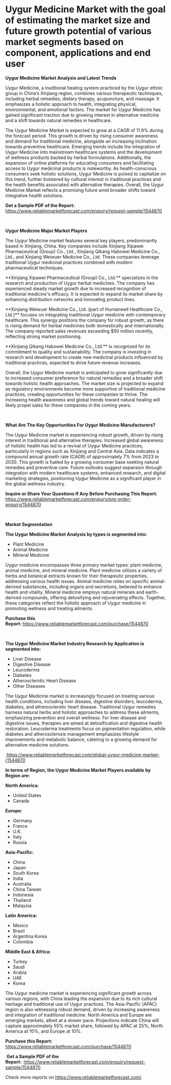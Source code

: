 <p><h1>Uygur Medicine Market with the goal of estimating the market size and future growth potential of various market segments based on component, applications and end user</h1></p><p><strong>Uygur Medicine Market Analysis and Latest Trends</strong></p>
<p><p>Uygur Medicine, a traditional healing system practiced by the Uygur ethnic group in China’s Xinjiang region, combines various therapeutic techniques, including herbal remedies, dietary therapy, acupuncture, and massage. It emphasizes a holistic approach to health, integrating physical, environmental, and emotional factors. The market for Uygur Medicine has gained significant traction due to growing interest in alternative medicine and a shift towards natural remedies in healthcare.</p><p>The Uygur Medicine Market is expected to grow at a CAGR of 11.9% during the forecast period. This growth is driven by rising consumer awareness and demand for traditional medicine, alongside an increasing inclination towards preventive healthcare. Emerging trends include the integration of Uygur Medicine into mainstream healthcare systems and the development of wellness products backed by herbal formulations. Additionally, the expansion of online platforms for educating consumers and facilitating access to Uygur medicinal products is noteworthy. As health-conscious consumers seek holistic solutions, Uygur Medicine is poised to capitalize on this trend, further bolstered by cultural interest in traditional practices and the health benefits associated with alternative therapies. Overall, the Uygur Medicine Market reflects a promising future amid broader shifts toward integrative health solutions.</p></p>
<p><strong>Get a Sample PDF of the Report:&nbsp;</strong> <a href="https://www.reliablemarketforecast.com/enquiry/request-sample/1544870?utm_campaign=3085&utm_medium=2&utm_source=Github&utm_content=ia&utm_term=11032025&utm_id=uygur-medicine">https://www.reliablemarketforecast.com/enquiry/request-sample/1544870</a></p>
<p>&nbsp;</p>
<p><strong>Uygur Medicine Major Market Players</strong></p>
<p><p>The Uygur Medicine market features several key players, predominantly based in Xinjiang, China. Key companies include Xinjiang Xipawei Pharmaceutical (Group) Co., Ltd., Xinjiang Qikang Habowei Medicine Co., Ltd., and Xinjiang Weiwuer Medicine Co., Ltd. These companies leverage traditional Uygur medicinal practices combined with modern pharmaceutical techniques.</p><p>**Xinjiang Xipawei Pharmaceutical (Group) Co., Ltd.** specializes in the research and production of Uygur herbal medicines. The company has experienced steady market growth due to increased recognition of traditional medicine's efficacy. It is expected to expand its market share by enhancing distribution networks and innovating product lines.</p><p>**Xinjiang Weiwuer Medicine Co., Ltd. (part of Humanwell Healthcare Co., Ltd.)** focuses on integrating traditional Uygur medicine with contemporary healthcare. This synergy positions the company for robust growth, as there is rising demand for herbal medicines both domestically and internationally. The company reported sales revenues exceeding $50 million recently, reflecting strong market positioning.</p><p>**Xinjiang Qikang Habowei Medicine Co., Ltd.** is recognized for its commitment to quality and sustainability. The company is investing in research and development to create new medicinal products influenced by traditional practices, expected to drive future revenue increases.</p><p>Overall, the Uygur Medicine market is anticipated to grow significantly due to increased consumer preference for natural remedies and a broader shift towards holistic health approaches. The market size is projected to expand as regulatory environments become more supportive of traditional medicine practices, creating opportunities for these companies to thrive. The increasing health awareness and global trends toward natural healing will likely propel sales for these companies in the coming years.</p></p>
<p>&nbsp;</p>
<p><strong>What Are The Key Opportunities For Uygur Medicine Manufacturers?</strong></p>
<p><p>The Uygur Medicine market is experiencing robust growth, driven by rising interest in traditional and alternative therapies. Increased global awareness of holistic health has led to a revival of Uygur Medicine practices, particularly in regions such as Xinjiang and Central Asia. Data indicates a compound annual growth rate (CAGR) of approximately 7% from 2023 to 2030. This growth is fueled by a growing consumer base seeking natural remedies and preventive care. Future outlooks suggest expansion through integration with modern healthcare systems, enhanced research, and digital marketing strategies, positioning Uygur Medicine as a significant player in the global wellness industry.</p></p>
<p><strong>Inquire or Share Your Questions If Any Before Purchasing This Report:</strong> <a href="https://www.reliablemarketforecast.com/enquiry/pre-order-enquiry/1544870?utm_campaign=3085&utm_medium=2&utm_source=Github&utm_content=ia&utm_term=11032025&utm_id=uygur-medicine">https://www.reliablemarketforecast.com/enquiry/pre-order-enquiry/1544870</a></p>
<p>&nbsp;</p>
<p><strong>Market Segmentation</strong></p>
<p><strong>The Uygur Medicine Market Analysis by types is segmented into:</strong></p>
<p><ul><li>Plant Medicine</li><li>Animal Medicine</li><li>Mineral Medicine</li></ul></p>
<p><p>Uygur medicine encompasses three primary market types: plant medicine, animal medicine, and mineral medicine. Plant medicine utilizes a variety of herbs and botanical extracts known for their therapeutic properties, addressing various health issues. Animal medicine relies on specific animal-derived substances, including organs and secretions, believed to enhance health and vitality. Mineral medicine employs natural minerals and earth-derived compounds, offering detoxifying and rejuvenating effects. Together, these categories reflect the holistic approach of Uygur medicine in promoting wellness and treating ailments.</p></p>
<p><strong>Purchase this Report:&nbsp;</strong><a href="https://www.reliablemarketforecast.com/purchase/1544870?utm_campaign=3085&utm_medium=2&utm_source=Github&utm_content=ia&utm_term=11032025&utm_id=uygur-medicine">https://www.reliablemarketforecast.com/purchase/1544870</a></p>
<p>&nbsp;</p>
<p><strong>The Uygur Medicine Market Industry Research by Application is segmented into:</strong></p>
<p><ul><li>Liver Disease</li><li>Digestive Disease</li><li>Leucoderma</li><li>Diabetes</li><li>Atherosclerotic Heart Disease</li><li>Other Diseases</li></ul></p>
<p><p>The Uygur Medicine market is increasingly focused on treating various health conditions, including liver disease, digestive disorders, leucoderma, diabetes, and atherosclerotic heart disease. Traditional Uygur remedies harness natural herbs and holistic approaches to address these ailments, emphasizing prevention and overall wellness. For liver disease and digestive issues, therapies are aimed at detoxification and digestive health restoration. Leucoderma treatments focus on pigmentation regulation, while diabetes and atherosclerosis management emphasizes lifestyle improvements and metabolic balance, catering to a growing demand for alternative medicine solutions.</p></p>
<p><a href="https://www.reliablemarketforecast.com/global-uygur-medicine-market-r1544870?utm_campaign=3085&utm_medium=2&utm_source=Github&utm_content=ia&utm_term=11032025&utm_id=uygur-medicine">&nbsp;https://www.reliablemarketforecast.com/global-uygur-medicine-market-r1544870</a></p>
<p><strong>In terms of Region, the Uygur Medicine Market Players available by Region are:</strong></p>
<p>
    <p> <strong> North America: </strong>
        <ul>
            <li>United States</li>
            <li>Canada</li>
        </ul>
        </p> 
    <p> <strong> Europe: </strong>
        <ul>
            <li>Germany</li>
            <li>France</li>
            <li>U.K.</li>
            <li>Italy</li>
            <li>Russia</li>
        </ul>
        </p> 
    <p> <strong> Asia-Pacific: </strong>
        <ul>
            <li>China</li>
            <li>Japan</li>
            <li>South Korea</li>
            <li>India</li>
            <li>Australia</li>
            <li>China Taiwan</li>
            <li>Indonesia</li>
            <li>Thailand</li>
            <li>Malaysia</li>
        </ul>
        </p> 
    <p> <strong> Latin America: </strong>
        <ul>
            <li>Mexico</li>
            <li>Brazil</li>
            <li>Argentina Korea</li>
            <li>Colombia</li>
        </ul>
        </p> 
    <p> <strong> Middle East & Africa: </strong>
        <ul>
            <li>Turkey</li>
            <li>Saudi</li>
            <li>Arabia</li>
            <li>UAE</li>
            <li>Korea</li>
        </ul>
    </p>
    </p>
<p><p>The Uygur medicine market is experiencing significant growth across various regions, with China leading the expansion due to its rich cultural heritage and traditional use of Uygur practices. The Asia-Pacific (APAC) region is also witnessing robust demand, driven by increasing awareness and integration of traditional medicine. North America and Europe are emerging markets, albeit at a slower pace. Projections indicate China will capture approximately 55% market share, followed by APAC at 25%, North America at 10%, and Europe at 10%.</p></p>
<p><strong>Purchase this Report: </strong><a href="https://www.reliablemarketforecast.com/purchase/1544870?utm_campaign=3085&utm_medium=2&utm_source=Github&utm_content=ia&utm_term=11032025&utm_id=uygur-medicine">https://www.reliablemarketforecast.com/purchase/1544870</a></p>
<p>&nbsp;<strong>Get a Sample PDF of the Report:&nbsp;&nbsp;</strong><a href="https://www.reliablemarketforecast.com/enquiry/request-sample/1544870?utm_campaign=3085&utm_medium=2&utm_source=Github&utm_content=ia&utm_term=11032025&utm_id=uygur-medicine">https://www.reliablemarketforecast.com/enquiry/request-sample/1544870</a></p>
<p><strong></strong></p>
<p>Check more reports on <a href="https://www.reliablemarketforecast.com/?utm_campaign=3085&utm_medium=2&utm_source=Github&utm_content=ia&utm_term=11032025&utm_id=uygur-medicine">https://www.reliablemarketforecast.com/</a></p>